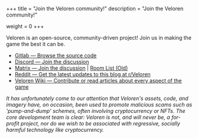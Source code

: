 +++
title = "Join the Veloren community!"
description = "Join the Veloren community!"

weight = 0
+++

Veloren is an open-source, community-driven project! Join us in making the game the best it can be.

* [Gitlab — Browse the source code](https://gitlab.com/veloren/veloren)
* [Discord — Join the discussion](https://discord.gg/ecUxc9N)
* [Matrix — Join the discussion](https://matrix.to/#/#veloren-space:fachschaften.org) | [Room List (Old)](@/matrix_room_list.md) 
* [Reddit — Get the latest updates to this blog at r/Veloren](https://www.reddit.com/r/Veloren/)
* [Veloren Wiki — Contribute or read articles about every aspect of the game](https://wiki.veloren.net/)

*It has unfortunately come to our attention that Veloren's assets, code, and imagery have, on occasion, been used to
promote malicious scams such as 'pump-and-dump' schemes, often involving cryptocurrency or NFTs. The core development
team is clear: Veloren is not, and will never be, a for-profit project, nor do we wish to be associated with regressive,
socially harmful technology like cryptocurrency.*
